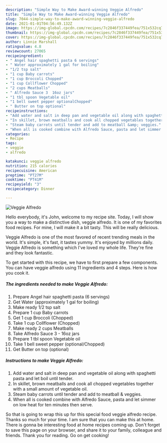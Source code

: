 ```yaml
---
description: "Simple Way to Make Award-winning Veggie Alfredo"
title: "Simple Way to Make Award-winning Veggie Alfredo"
slug: 7044-simple-way-to-make-award-winning-veggie-alfredo
date: 2021-01-01T04:56:49.132Z
image: https://img-global.cpcdn.com/recipes/7c2846f337449fea/751x532cq70/veggie-alfredo-recipe-main-photo.jpg
thumbnail: https://img-global.cpcdn.com/recipes/7c2846f337449fea/751x532cq70/veggie-alfredo-recipe-main-photo.jpg
cover: https://img-global.cpcdn.com/recipes/7c2846f337449fea/751x532cq70/veggie-alfredo-recipe-main-photo.jpg
author: Linnie Marshall
ratingvalue: 4.8
reviewcount: 27065
recipeingredient:
- " Angel hair spaghetti pasta 6 servings"
- " Water approximately 1 gal for boiling"
- "1/2 tsp salt"
- "1 cup Baby carrots"
- "1 cup Broccoli Chopped"
- "1 cup Collflower Chopped"
- "2 cups Meatballs"
- " Alfredo Sauce 3  16oz jars"
- "1 tbl spoon Vegetable oil"
- "1 bell sweet pepper optionalChopped"
- " Butter on top optional"
recipeinstructions:
- "Add water and salt in deep pan and vegetable oil along with spaghetti pasta and let boil until tender."
- "In skillet, brown meatballs and cook all chopped vegetables together with a small amount of vegetable oil."
- "Steam baby carrots until tender and add to meatball &amp; veggies."
- "When all is cooked combine with Alfredo Sauce, pasta and let simmer on low heat for ten minutes then serve."
categories:
- Recipe
tags:
- veggie
- alfredo

katakunci: veggie alfredo 
nutrition: 215 calories
recipecuisine: American
preptime: "PT27M"
cooktime: "PT41M"
recipeyield: "3"
recipecategory: Dinner

---
```



![Veggie Alfredo](https://img-global.cpcdn.com/recipes/7c2846f337449fea/751x532cq70/veggie-alfredo-recipe-main-photo.jpg)

Hello everybody, it's John, welcome to my recipe site. Today, I will show you a way to make a distinctive dish, veggie alfredo. It is one of my favorites food recipes. For mine, I will make it a bit tasty. This will be really delicious.



Veggie Alfredo is one of the most favored of recent trending meals in the world. It's simple, it's fast, it tastes yummy. It's enjoyed by millions daily. Veggie Alfredo is something which I've loved my whole life. They're fine and they look fantastic.


To get started with this recipe, we have to first prepare a few components. You can have veggie alfredo using 11 ingredients and 4 steps. Here is how you cook it.

<!--inarticleads1-->

##### The ingredients needed to make Veggie Alfredo:

1. Prepare  Angel hair spaghetti pasta (6 servings)
1. Get  Water (approximately 1 gal for boiling)
1. Make ready 1/2 tsp salt
1. Prepare 1 cup Baby carrots
1. Get 1 cup Broccoli (Chopped)
1. Take 1 cup Collflower (Chopped)
1. Make ready 2 cups Meatballs
1. Take  Alfredo Sauce 3 - 16oz jars
1. Prepare 1 tbl spoon Vegetable oil
1. Take 1 bell sweet pepper (optional/Chopped)
1. Get  Butter on top (optional)




<!--inarticleads2-->

##### Instructions to make Veggie Alfredo:

1. Add water and salt in deep pan and vegetable oil along with spaghetti pasta and let boil until tender.
1. In skillet, brown meatballs and cook all chopped vegetables together with a small amount of vegetable oil.
1. Steam baby carrots until tender and add to meatball &amp; veggies.
1. When all is cooked combine with Alfredo Sauce, pasta and let simmer on low heat for ten minutes then serve.




So that is going to wrap this up for this special food veggie alfredo recipe. Thanks so much for your time. I am sure that you can make this at home. There is gonna be interesting food at home recipes coming up. Don't forget to save this page on your browser, and share it to your family, colleague and friends. Thank you for reading. Go on get cooking!
